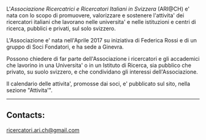 
L'*Associazione Ricercatrici e Ricercatori Italiani in Svizzera* (ARI@CH) e' nata con lo scopo di promuovere, valorizzare e sostenere l'attivita' dei ricercatori italiani che lavorano nelle universita' e nelle istituzioni e centri di ricerca, pubblici e privati, sul solo svizzero.

L'Associazione e' nata nell'Aprile 2017 su iniziativa di Federica Rossi e di un gruppo di Soci Fondatori, e ha sede a Ginevra.

Possono chiedere di far parte dell'Associazione i ricercatori e gli accademici che lavorino in una Universita' o in un Istituto di Ricerca, sia pubblico che privato, su suolo svizzero, e che condividano gli interessi dell'Associazione.

Il calendario delle attivita', promosse dai soci, e' pubblicato sul sito, nella sezione "Attivita'".

----

## Contacts:

[ricercatori.ari.ch@gmail.com](mailto:ricercatori.ari.ch@gmail.com)
